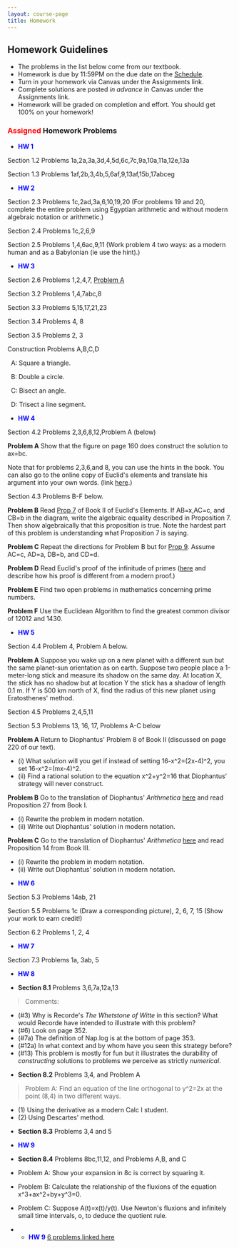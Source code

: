 ```yaml
---
layout: course-page
title: Homework
---
```

[comment]: <> ( <span style="color:red">**This Page is UNDER CONSTRUCTION for SPRING 2025**</span> )

## Homework Guidelines

  * The problems in the list below come from our textbook.
  * Homework is due by 11:59PM on the due date on the [Schedule](https://docs.google.com/spreadsheets/d/e/2PACX-1vRSXy8PBXnJpR7xxhggG7TRmXVr_T20drE4qSHNJthFCJuujuz7XPa606VCXAP73R40e4WRB37YEvSI/pubhtml).  
  * Turn in your homework via Canvas under the Assignments link.
  * Complete solutions are posted _in advance_ in Canvas under the Assignments link. 
  * Homework will be graded on completion and effort.  You should get 100% on your homework!

### <span style="color:red"> Assigned </span> Homework Problems

  * <span style="color:blue">**HW 1**</span>
    
  Section 1.2 Problems 1a,2a,3a,3d,4,5d,6c,7c,9a,10a,11a,12e,13a
  
  Section 1.3 Problems 1af,2b,3,4b,5,6af,9,13af,15b,17abceg

 * <span style="color:blue">**HW 2**</span> 

Section 2.3 Problems 1c,2ad,3a,6,10,19,20 (For problems 19 and 20, complete the entire problem using Egyptian arithmetic and without modern algebraic notation or arithmetic.)

Section 2.4 Problems 1c,2,6,9

Section 2.5 Problems 1,4,6ac,9,11 (Work problem 4 two ways: as a modern human and as a Babylonian (ie use the hint).)

 * <span style="color:blue">**HW 3**</span> 

Section 2.6 Problems 1,2,4,7, [Problem A](assets/homework/HW-s-2-6-Problem-A.pdf)

Section 3.2 Problems 1,4,7abc,8

Section 3.3 Problems 5,15,17,21,23
 
Section 3.4 Problems 4, 8 

Section 3.5 Problems 2, 3

Construction Problems A,B,C,D
 
&nbsp;&nbsp;A: Square a triangle.

&nbsp;&nbsp;B: Double a circle.
 
&nbsp;&nbsp;C: Bisect an angle.
 
&nbsp;&nbsp;D: Trisect a line segment.

* <span style="color:blue">**HW 4**</span>

Section 4.2 Problems 2,3,6,8,12,Problem A (below)

**Problem A** Show that the figure on page 160 does construct the solution to ax=bc.

Note that for problems 2,3,6,and 8, you can use the hints in the book. You can also go to the online copy of Euclid's elements and translate his argument into your own words. (link [here](http://aleph0.clarku.edu/~djoyce/elements/elements.html).)

Section 4.3 Problems B-F below.

**Problem B** Read [Prop 7](http://aleph0.clarku.edu/~djoyce/elements/bookII/propII7.html) of Book II of Euclid's Elements. If AB=x,AC=c, and CB=b in the diagram, write the algebraic equality described in Proposition 7. Then show algebraically that this proposition is true. Note the hardest part of this problem is understanding what Proposition 7 is saying.

**Problem C** Repeat the directions for Problem B but for [Prop 9](http://aleph0.clarku.edu/~djoyce/elements/bookII/propII9.html). Assume AC=c, AD=a, DB=b, and CD=d.

**Problem D** Read Euclid's proof of the infinitude of primes ([here](http://aleph0.clarku.edu/~djoyce/elements/bookIX/propIX20.html) and describe how his proof is different from a modern proof.)

**Problem E** Find two open problems in mathematics concerning prime numbers. 

**Problem F** Use the Euclidean Algorithm to find the greatest common divisor of 12012 and 1430.

* <span style="color:blue">**HW 5**</span>

Section 4.4 Problem 4, Problem A below.

**Problem A** Suppose you wake up on a new planet with a different sun but the same planet-sun orientation as on earth. Suppose two people place a 1-meter-long stick and measure its shadow on the same day. At location X, the stick has no shadow but at location Y the stick has a shadow of length 0.1 m. If Y is 500 km north of X, find the radius of this new planet using Eratosthenes' method. 

Section 4.5 Problems 2,4,5,11

[comment]: <> ( Problem C: Use modern calculus to find the area of the parabolic segment bounded by y=x^2)
[comment]: <> (and y=x+2)

[comment]: <> ( * **HW 7** )

Section 5.3 Problems 13, 16, 17, Problems A-C below

**Problem A** Return to Diophantus' Problem 8 of Book II (discussed on page 220 of our text).
 - (i) What solution will you get if instead of setting 16-x^2=(2x-4)^2, you set 16-x^2=(mx-4)^2.
 - (ii) Find a rational solution to the equation x^2+y^2=16 that Diophantus' strategy will never construct.

**Problem B** Go to the translation of Diophantus' *Arithmetica* [here](https://ia801603.us.archive.org/18/items/diophantusofalex00heatiala/diophantusofalex00heatiala.pdf) and read Proposition 27 from Book I.
- (i) Rewrite the problem in modern notation.
- (ii) Write out Diophantus' solution in modern notation.

**Problem C** Go to the translation of Diophantus' *Arithmetica* [here](https://ia801603.us.archive.org/18/items/diophantusofalex00heatiala/diophantusofalex00heatiala.pdf) and read Proposition 14 from Book III.
- (i) Rewrite the problem in modern notation.
- (ii) Write out Diophantus' solution in modern notation.

* <span style="color:blue">**HW 6**</span>

Section 5.3 Problems 14ab, 21

Section 5.5 Problems 1c (Draw a corresponding picture), 2, 6, 7, 15 (Show your work to earn credit!)

Section 6.2 Problems 1, 2, 4

* <span style="color:blue">**HW 7**</span>

Section 7.3 Problems 1a, 3ab, 5

* <span style="color:blue">**HW 8**</span>
 - **Section 8.1** Problems 3,6,7a,12a,13

> Comments:
 * (#3) Why is Recorde's *The Whetstone of Witte* in this section? What would Recorde have intended to illustrate with this problem?
 * (#6) Look on page 352.
 * (#7a) The definition of Nap.log is at the bottom of page 353.
 * (#12a) In what context and by whom have you seen this strategy before?
 * (#13) This problem is mostly for fun but it illustrates the durability of *constructing* solutions to problems we perceive as strictly *numerical*.

 - **Section 8.2** Problems 3,4, and Problem A

> Problem A: Find an equation of the line orthogonal to y^2=2x at the point (8,4) in two different ways. 
 * (1) Using the derivative as a modern Calc I student.
 * (2) Using Descartes' method. 

 - **Section 8.3** Problems 3,4 and 5

* <span style="color:blue">**HW 9**</span>
 - **Section 8.4** Problems 8bc,11,12, and Problems A,B, and C
 - Problem A: Show your expansion in 8c is correct by squaring it.
 - Problem B: Calculate the relationship of the fluxions of the equation x^3+ax^2+by+y^3=0.
 - Problem C: Suppose A(t)=x(t)/y(t). Use Newton's fluxions and infinitely small time intervals, o, to deduce the quotient rule.

 - * <span style="color:blue">**HW 9**</span>
     [6 problems linked here](assets/homework/HW-10.pdf)

